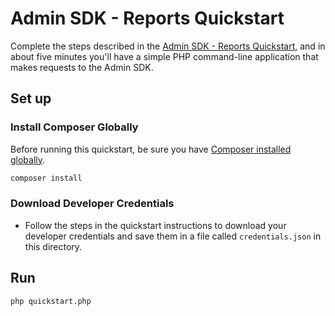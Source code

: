 # Admin SDK - Reports Quickstart

Complete the steps described in the [Admin SDK - Reports Quickstart](https://developers.google.com/drive/v3/web/quickstart/php), and in about five minutes you'll have a simple PHP command-line application that makes requests to the Admin SDK.

## Set up

### Install Composer Globally

Before running this quickstart, be sure you have [Composer installed globally](https://getcomposer.org/doc/00-intro.md#globally).

```sh
composer install
```

### Download Developer Credentials

- Follow the steps in the quickstart instructions to download your developer
  credentials and save them in a file called `credentials.json` in this
  directory.

## Run

```sh
php quickstart.php
```
